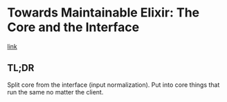 # Towards Maintainable Elixir: The Core and the Interface

[link](https://medium.com/very-big-things/towards-maintainable-elixir-the-core-and-the-interface-c267f0da43)

## TL;DR

Split core from the interface (input normalization). Put into core things that run the same no matter the client.
